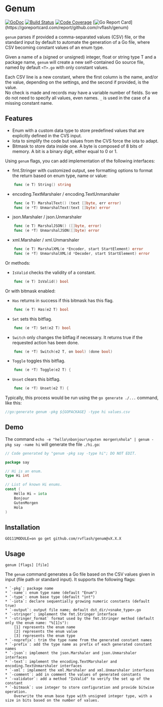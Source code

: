 # Genum

[![GoDoc](https://godoc.org/github.com/rvflash/genum?status.svg)](https://godoc.org/github.com/rvflash/genum)
[![Build Status](https://api.travis-ci.com/rvflash/genum.svg?branch=main)](https://travis-ci.com/rvflash/genum?branch=main)
[![Code Coverage](https://codecov.io/gh/rvflash/genum/branch/main/graph/badge.svg)](https://codecov.io/gh/rvflash/genum)
[![Go Report Card](https://goreportcard.com/badge/github.com/rvflash/genum?)](https://goreportcard.com/report/github.com/rvflash/genum)

`genum` parses if provided a comma-separated values (CSV) file, or the standard input by default to automate 
the generation of a Go file, where CSV becoming constant values of an enum type.

Given a name of a (signed or unsigned) integer, float or string type T and a package name, 
`genum` will create a new self-contained Go source file, named by default `<T>.go` with only constant values.

Each CSV line is a new constant, where the first column is the name, and/or the value, depending on the settings, 
and the second if provided, is the value.   
No check is made and records may have a variable number of fields. So we do not need to specify all values, even names.
`_` is used in the case of a missing constant name. 

## Features

* Enum with a custom data type to store predefined values that are explicitly defined in the CVS input. 
* Iota to simplify the code but values from the CVS force the iota to adapt.
* Bitmask to store data inside one. A byte is composed of 8 bits of memory. A bit is a binary digit, either equal to 0 or 1.

Using `genum` flags, you can add implementation of the following interfaces:

* fmt.Stringer with customized output, see formatting options  to format the return based on enum type, name or value:
```go
    func (e T) String() string
```
* encoding.TextMarshaler / encoding.TextUnmarshaler
```go
    func (e T) MarshalText() (text []byte, err error)
    func (e *T) UnmarshalText(text []byte) error
```
* json.Marshaler / json.Unmarshaler
```go
    func (e T) MarshalJSON() ([]byte, error)
    func (e *T) UnmarshalJSON([]byte) error
```
* xml.Marshaler / xml.Unmarshaler
```go
    func (e T) MarshalXML(e *Encoder, start StartElement) error
    func (e *T) UnmarshalXML(d *Decoder, start StartElement) error
```

Or methods:

* `IsValid` checks the validity of a constant.
```go
    func (e T) IsValid() bool
```

Or with bitmask enabled:

* `Has` returns in success if this bitmask has this flag.
```go
    func (e T) Has(e2 T) bool
```
* `Set` sets this bitflag.
```go
    func (e *T) Set(e2 T) bool
```
* `Switch` only changes the bitflag if necessary. It returns true if the requested action has been done.
```go
    func (e *T) Switch(e2 T, on bool) (done bool)
```
* `Toggle` toggles this bitflag.
```go
    func (e *T) Toggle(e2 T) {
```
* `Unset` clears this bitflag.
```go
    func (e *T) Unset(e2 T) {
```


Typically, this process would be run using the `go generate ./...` command, like this:

```go
//go:generate genum -pkg ${GOPACKAGE} -type hi values.csv
```


## Demo

The command `echo -e "hello\nbonjour\nguten morgen\nhola" | genum -pkg say -name hi` will generate the file `./hi.go`:

```go
// Code generated by "genum -pkg say -type hi"; DO NOT EDIT.

package say

// Hi is an enum.
type Hi int

// List of known Hi enums.
const (
	Hello Hi = iota
	Bonjour
	GutenMorgen
	Hola
)

```


## Installation

```shell
GO111MODULE=on go get github.com/rvflash/genum@vX.X.X
```


## Usage

```shell
genum [flags] [file]
```

The `genum` command generates a Go file based on the CSV values given in input (file path or standard input).
It supports the following flags:

    * `-pkg`: package name
    * `-name`: enum type name (default "Enum")
    * `-type`: enum base type (default "int")
    * `-iota`: declare sequentially growing numeric constants (default true)
    * `-output`: output file name; default dst_dir/<snake_type>.go
    * `-stringer`: implement the fmt.Stringer interface
    * `-stringer_format` format used by the fmt.Stringer method (default only the enum name: "%[1]s"):
        [1] represents the enum name
        [2] represents the enum value
        [3] represents the enum type
    * `-noprefix`: trim the type name from the generated constant names
    * `-prefix`: add the type name as prefix of each generated constant names
    * `-json`: implement the json.Marshaler and json.Unmarshaler interfaces
    * `-text`: implement the encoding.TextMarshaler and encoding.TextUnmarshaler interfaces
    * `-xml`: implement the xml.Marshaler and xml.Unmarshaler interfaces
    * `-comment`: add in comment the values of generated constants
    * `-validator`: add a method "IsValid" to verify the set up of the constant
    * `-bitmask`: use integer to store configuration and provide bitwise operation.
	    Overwrite the enum base type with unsigned integer type, with a size in bits based on the number of values.